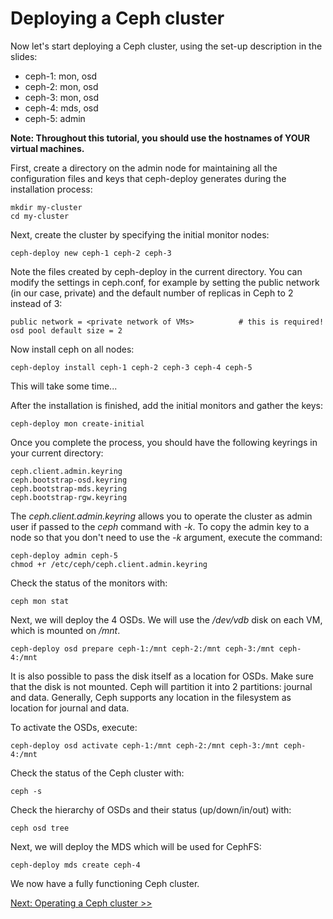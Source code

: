 Deploying a Ceph cluster
========================

Now let's start deploying a Ceph cluster, using the set-up description in the
slides:

* ceph-1: mon, osd
* ceph-2: mon, osd
* ceph-3: mon, osd
* ceph-4: mds, osd
* ceph-5: admin

**Note: Throughout this tutorial, you should use the hostnames of YOUR virtual machines.**

First, create a directory on the admin node for maintaining all the
configuration files and keys that ceph-deploy generates during the
installation process:

    mkdir my-cluster
    cd my-cluster

Next, create the cluster by specifying the initial monitor nodes:

    ceph-deploy new ceph-1 ceph-2 ceph-3

Note the files created by ceph-deploy in the current directory. You can modify
the settings in ceph.conf, for example by setting the public network (in our case, private)
and the default number of replicas in Ceph to 2 instead of 3:

    public network = <private network of VMs>          # this is required!
    osd pool default size = 2

Now install ceph on all nodes:

    ceph-deploy install ceph-1 ceph-2 ceph-3 ceph-4 ceph-5

This will take some time...

After the installation is finished, add the initial monitors and gather the
keys:

    ceph-deploy mon create-initial

Once you complete the process, you should have the following keyrings in your
current directory:

    ceph.client.admin.keyring
    ceph.bootstrap-osd.keyring
    ceph.bootstrap-mds.keyring
    ceph.bootstrap-rgw.keyring

The *ceph.client.admin.keyring* allows you to operate the cluster as admin user
if passed to the *ceph* command with *-k*. To copy the admin key to a node so
that you don't need to use the *-k* argument, execute the command:

    ceph-deploy admin ceph-5
    chmod +r /etc/ceph/ceph.client.admin.keyring

Check the status of the monitors with:

    ceph mon stat

Next, we will deploy the 4 OSDs. We will use the */dev/vdb* disk on each VM,
which is mounted on */mnt*.

    ceph-deploy osd prepare ceph-1:/mnt ceph-2:/mnt ceph-3:/mnt ceph-4:/mnt

It is also possible to pass the disk itself as a location for OSDs. Make sure
that the disk is not mounted. Ceph will partition it into 2 partitions: journal and data.
Generally, Ceph supports any location in the filesystem as location for journal
and data.

To activate the OSDs, execute:

    ceph-deploy osd activate ceph-1:/mnt ceph-2:/mnt ceph-3:/mnt ceph-4:/mnt

Check the status of the Ceph cluster with:

    ceph -s

Check the hierarchy of OSDs and their status (up/down/in/out) with:

    ceph osd tree

Next, we will deploy the MDS which will be used for CephFS:

    ceph-deploy mds create ceph-4

We now have a fully functioning Ceph cluster.

[Next: Operating a Ceph cluster >>](operate.md)
